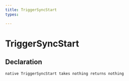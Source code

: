 ```yaml
---
title: TriggerSyncStart
types:

---
```


# TriggerSyncStart

## Declaration

```
native TriggerSyncStart takes nothing returns nothing
```
